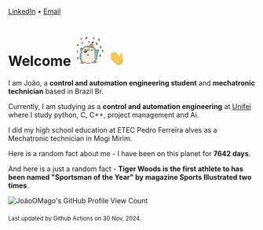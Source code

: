[LinkedIn](https://www.linkedin.com/in/joão-pedro-gozzoli-b95641301/) &bull;
[Email](joaopedrogozzoli@gmail.com)

# Welcome <img src="happy.gif" height="64px" /> <img src="wave.gif" height="32px" />

I am João, a  **control and automation engineering student** and **mechatronic technician** based in Brazil Br.

Currently, I am studying as a **control and automation engineering** at [Unifei](https://unifei.edu.br) where I study python, C, C++, project management and Ai.

I did my high school education at ETEC Pedro Ferreira alves as a Mechatronic technician in Mogi Mirim.

Here is a random fact about me - I have been on this planet for **7642 days**.

And here is a just a random fact -  **Tiger Woods is the first athlete to has been named "Sportsman of the Year" by magazine Sports Illustrated two times**.

![JoãoOMago's GitHub Profile View Count](https://komarev.com/ghpvc/?username=JoaoOMago)

<sub>Last updated by Github Actions on 30 Nov, 2024.</sub>
